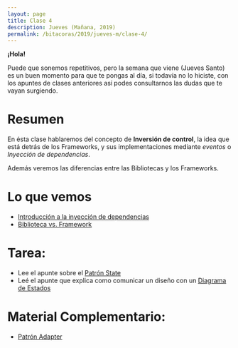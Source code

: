 ```yaml
---
layout: page
title: Clase 4
description: Jueves (Mañana, 2019)
permalink: /bitacoras/2019/jueves-m/clase-4/
---
```


**¡Hola!**

Puede que sonemos repetitivos, pero la semana que viene (Jueves Santo) es un buen momento para que te pongas al día, si todavía no lo hiciste, con los apuntes de clases anteriores así podes consultarnos las dudas que te vayan surgiendo.

# Resumen

En ésta clase hablaremos del concepto de __Inversión de control__, la idea que está detrás de los Frameworks, y sus implementaciones mediante _eventos_ o _Inyección de dependencias_.

Además veremos las diferencias entre las Bibliotecas y los Frameworks.

# Lo que vemos

- [Introducción a la inyección de dependencias](https://docs.google.com/document/d/1GsW-hVF0XR76KunDILqkltyE1KIBvj3ldCCkyStjne0/edit)
- [Biblioteca vs. Framework](https://docs.google.com/document/d/1D_MCoh4J8kL1MAKNlbDgAMu2nYxri-81nZBYOPFWnO0/edit)

# Tarea:

- Lee el apunte sobre el [Patrón State](https://sourcemaking.com/design_patterns/state)
- Leé el apunte que explica como comunicar un diseño con un [Diagrama de Estados](https://docs.google.com/document/d/1CLIsWdk-Fv3HnuUMD0D2tU96vGvdrkyQyiJgBIsQueE/edit?usp=sharing)

# Material Complementario:

- [Patrón Adapter](https://sourcemaking.com/design_patterns/adapter)
